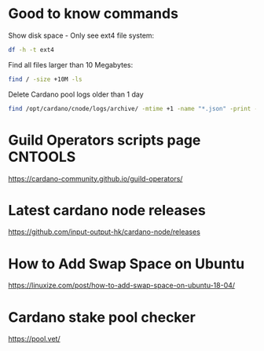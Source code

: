 # Good to know commands
Show disk space - Only see ext4 file system:
```bash
df -h -t ext4
```
Find all files larger than 10 Megabytes:
```bash
find / -size +10M -ls
```
Delete Cardano pool logs older than 1 day
```bash
find /opt/cardano/cnode/logs/archive/ -mtime +1 -name "*.json" -print -exec /bin/rm {} \;
```
# Guild Operators scripts page CNTOOLS
https://cardano-community.github.io/guild-operators/
# Latest cardano node releases
https://github.com/input-output-hk/cardano-node/releases
# How to Add Swap Space on Ubuntu
https://linuxize.com/post/how-to-add-swap-space-on-ubuntu-18-04/
# Cardano stake pool checker
https://pool.vet/
